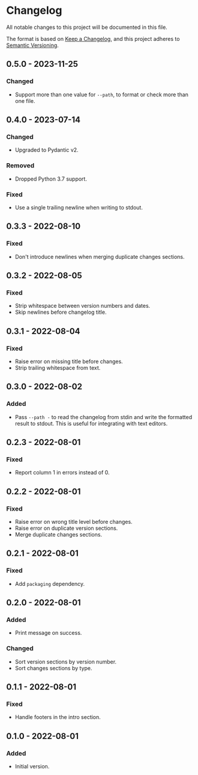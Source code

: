 # Changelog

All notable changes to this project will be documented in this file.

The format is based on [Keep a Changelog](https://keepachangelog.com/en/1.0.0/),
and this project adheres to [Semantic Versioning](https://semver.org/spec/v2.0.0.html).


## 0.5.0 - 2023-11-25


### Changed

- Support more than one value for `--path`, to format or check more than one file.


## 0.4.0 - 2023-07-14

### Changed

- Upgraded to Pydantic v2.

### Removed

- Dropped Python 3.7 support.

### Fixed

- Use a single trailing newline when writing to stdout.


## 0.3.3 - 2022-08-10

### Fixed

- Don't introduce newlines when merging duplicate changes sections.


## 0.3.2 - 2022-08-05

### Fixed

- Strip whitespace between version numbers and dates.
- Skip newlines before changelog title.


## 0.3.1 - 2022-08-04

### Fixed

- Raise error on missing title before changes.
- Strip trailing whitespace from text.


## 0.3.0 - 2022-08-02

### Added

- Pass `--path -` to read the changelog from stdin and write the formatted result to
  stdout. This is useful for integrating with text editors.


## 0.2.3 - 2022-08-01

### Fixed

- Report column 1 in errors instead of 0.


## 0.2.2 - 2022-08-01

### Fixed

- Raise error on wrong title level before changes.
- Raise error on duplicate version sections.
- Merge duplicate changes sections.


## 0.2.1 - 2022-08-01

### Fixed

- Add `packaging` dependency.


## 0.2.0 - 2022-08-01

### Added

- Print message on success.

### Changed

- Sort version sections by version number.
- Sort changes sections by type.


## 0.1.1 - 2022-08-01

### Fixed

- Handle footers in the intro section.


## 0.1.0 - 2022-08-01

### Added

- Initial version.
